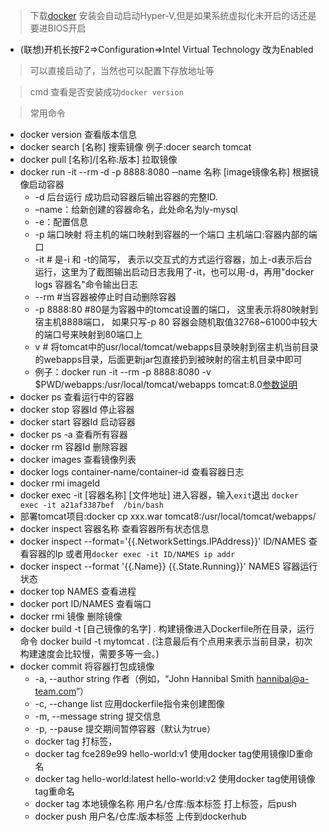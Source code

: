 >下载[docker](https://hub.docker.com/editions/community/docker-ce-desktop-windows)
>安装会自动启动Hyper-V,但是如果系统虚拟化未开启的话还是要进BIOS开启
 - (联想)开机长按F2=>Configuration=>Intel Virtual Technology 改为Enabled
>可以直接启动了，当然也可以配置下存放地址等

>cmd 查看是否安装成功`docker version`

>常用命令
 - docker version 查看版本信息
 - docker search [名称] 搜索镜像 例子:docer search tomcat
 - docker pull [名称]/[名称:版本] 拉取镜像
 - docker run  -it --rm ‐d -p 8888:8080 ‐‐name  名称  [image镜像名称] 根据镜像启动容器 
   - -d 后台运行 成功启动容器后输出容器的完整ID.
   - –name：给新创建的容器命名，此处命名为ly-mysql
   - -e：配置信息
   - -p 端口映射 将主机的端口映射到容器的一个端口 主机端口:容器内部的端口
   - -it         #  是-i  和 -t的简写， 表示以交互式的方式运行容器，加上-d表示后台运行，这里为了截图输出启动日志我用了-it，也可以用-d，再用"docker logs 容器名"命令输出日志
   - --rm        #当容器被停止时自动删除容器
   - -p 8888:80  #80是为容器中的tomcat设置的端口， 这里表示将80映射到宿主机8888端口， 如果只写-p 80  容器会随机取值32768~61000中较大的端口号来映射到80端口上
   - v     # 将tomcat中的usr/local/tomcat/webapps目录映射到宿主机当前目录的webapps目录，后面更新jar包直接扔到被映射的宿主机目录中即可
   - 例子：docker run -it --rm -p 8888:8080 -v $PWD/webapps:/usr/local/tomcat/webapps tomcat:8.0[参数说明](https://blog.csdn.net/qq_31807569/article/details/90046287)
 - docker ps 查看运行中的容器
 - docker stop 容器Id 停止容器
 - docker start 容器Id 启动容器
 - docker ps -a 查看所有容器
 - docker rm 容器Id 删除容器
 - docker images 查看镜像列表
 - docker logs container‐name/container‐id 查看容器日志
 - docker rmi imageId
 - docker exec -it [容器名称]  [文件地址] 进入容器，输入`exit`退出 `docker exec -it a21af3387bef  /bin/bash`
 - 部署tomcat项目:docker cp xxx.war tomcat8:/usr/local/tomcat/webapps/
 - docker inspect 容器名称  查看容器所有状态信息
 - docker inspect --format='{{.NetworkSettings.IPAddress}}' ID/NAMES 查看容器的Ip 或者用`docker exec -it ID/NAMES ip addr `
 - docker inspect --format '{{.Name}} {{.State.Running}}' NAMES 容器运行状态
 - docker top NAMES 查看进程
 - docker port ID/NAMES 查看端口
 - docker rmi 镜像 删除镜像
 - docker build -t [自己镜像的名字] . 构建镜像进入Dockerfile所在目录，运行命令 docker build -t mytomcat . (注意最后有个点用来表示当前目录，初次构建速度会比较慢，需要多等一会。)
 - docker commit 将容器打包成镜像
   - -a, --author string    作者（例如，“John Hannibal Smith hannibal@a-team.com”）
   - -c, --change list      应用dockerfile指令来创建图像
   - -m, --message string   提交信息
   - -p, --pause            提交期间暂停容器（默认为true）
   - docker tag 打标签，
   - docker tag fce289e99 hello-world:v1  使用docker tag使用镜像ID重命名
   - docker tag hello-world:latest hello-world:v2 使用docker tag使用镜像tag重命名
   - docker tag 本地镜像名称 用户名/仓库:版本标签 打上标签，后push
   - docker push 用户名/仓库:版本标签 上传到dockerhub